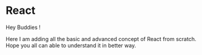 # React
Hey Buddies !

Here I am adding all the basic and advanced concept of React from scratch. Hope you all can able to understand it in better way.
